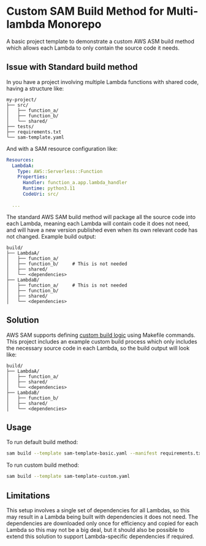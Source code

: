 # Custom SAM Build Method for Multi-lambda Monorepo 

A basic project template to demonstrate a custom AWS ASM build method which allows each Lambda to only contain the source code it needs.

## Issue with Standard build method

In you have a project involving multiple Lambda functions with shared code, having a structure like:

```
my-project/
├── src/
│   ├── function_a/
│   ├── function_b/
│   └── shared/
├── tests/
├── requirements.txt
└── sam-template.yaml
```
And with a SAM resource configuration like:
```yaml
Resources:
  LambdaA:
    Type: AWS::Serverless::Function
    Properties:
      Handler: function_a.app.lambda_handler
      Runtime: python3.11
      CodeUri: src/

  ...
```
The standard AWS SAM build method will package all the source code into each Lambda, meaning each Lambda will contain code it does not need, and will have a new version published even when its own relevant code has not changed.
Example build output:
```
build/
├── LambdaA/
│   ├── function_a/
│   ├── function_b/     # This is not needed
│   ├── shared/
│   └── <dependencies>
├── LambdaB/
│   ├── function_a/     # This is not needed
│   ├── function_b/
│   ├── shared/
│   └── <dependencies>
```

## Solution

AWS SAM supports defining [custom build logic](https://docs.aws.amazon.com/serverless-application-model/latest/developerguide/building-custom-runtimes.html) using Makefile commands. 
This project includes an example custom build process which only includes the necessary source code in each Lambda, so the build output will look like:

```
build/
├── LambdaA/
│   ├── function_a/
│   ├── shared/
│   └── <dependencies>
├── LambdaB/
│   ├── function_b/
│   ├── shared/
│   └── <dependencies>
```

## Usage

To run default build method:
```bash
sam build --template sam-template-basic.yaml --manifest requirements.txt
```

To run custom build method:
```bash
sam build --template sam-template-custom.yaml
```

## Limitations
This setup involves a single set of dependencies for all Lambdas, so this may result in a Lambda being built with dependencies it does not need.
The dependencies are downloaded only once for efficiency and copied for each Lambda so this may not be a big deal, but it should also be possible to extend this solution to support Lambda-specific dependencies if required. 